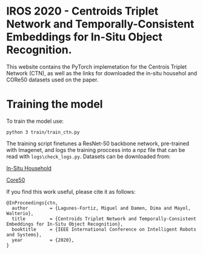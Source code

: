 # IROS 2020 - Centroids  Triplet  Network  and Temporally-Consistent  Embeddings  for In-Situ  Object  Recognition.

This website contains the PyTorch implemetation for the Centrois Triplet Network (CTN), as well as the links for downloaded the in-situ househol and CORe50 datasets used on the paper. 


# Training the model

To train the model use:

```
python 3 train/train_ctn.py
```

The training script finetunes a ResNet-50 backbone network, pre-trained with Imagenet, and logs the training proccess into a npz file that can be read with `logs\check_logs.py`. Datasets can be downloaded from:

[In-Situ Household](https://drive.google.com/file/d/17qKY2QTtrA17jF3jhaL2SKS1ZHuzJcbY/view?usp=sharing)

[Core50](https://drive.google.com/file/d/1Hr9wnV9tYZb6KTfoHWBOasid7fGJB7xw/view?usp=sharing)

If you find this work useful, please cite it as follows:

```
@InProceedings{ctn,
  author        = {Lagunes-Fortiz, Miguel and Damen, Dima and Mayol, Walterio},
  title         = {Centroids Triplet Network and Temporally-Consistent Embeddings for In-Situ Object Recognition},
  booktitle     = {IEEE International Conference on Intelligent Robots and Systems},
  year          = {2020},
}
```

